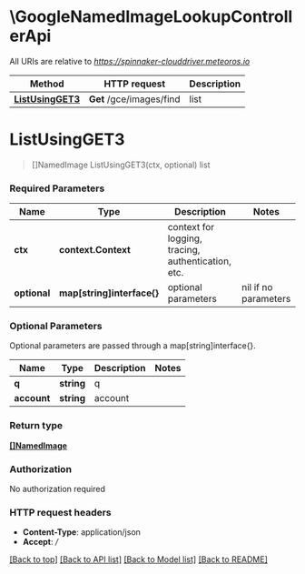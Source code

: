 # \GoogleNamedImageLookupControllerApi

All URIs are relative to *https://spinnaker-clouddriver.meteoros.io*

Method | HTTP request | Description
------------- | ------------- | -------------
[**ListUsingGET3**](GoogleNamedImageLookupControllerApi.md#ListUsingGET3) | **Get** /gce/images/find | list


# **ListUsingGET3**
> []NamedImage ListUsingGET3(ctx, optional)
list

### Required Parameters

Name | Type | Description  | Notes
------------- | ------------- | ------------- | -------------
 **ctx** | **context.Context** | context for logging, tracing, authentication, etc.
 **optional** | **map[string]interface{}** | optional parameters | nil if no parameters

### Optional Parameters
Optional parameters are passed through a map[string]interface{}.

Name | Type | Description  | Notes
------------- | ------------- | ------------- | -------------
 **q** | **string**| q | 
 **account** | **string**| account | 

### Return type

[**[]NamedImage**](NamedImage.md)

### Authorization

No authorization required

### HTTP request headers

 - **Content-Type**: application/json
 - **Accept**: */*

[[Back to top]](#) [[Back to API list]](../README.md#documentation-for-api-endpoints) [[Back to Model list]](../README.md#documentation-for-models) [[Back to README]](../README.md)

